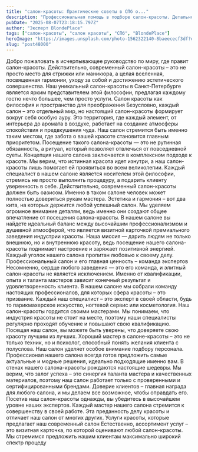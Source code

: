 ```yaml
---
title: "салон-красоты: Практические советы в СПб о..."
description: "Профессиональная помощь в подборе салон-красоты. Детальное сравнение технических характеристик. Воспользуйтесь профессиональными советами наших специалистов"
pubDate: "2025-08-07T23:18:15.797Z"
author: "Эксперт BlondePlace"
tags: ["салон-красоты", "салон красоты", "СПб", "BlondePlace"]
heroImage: "https://images.unsplash.com/photo-1562322140-8baeececf3df?q=80&w=800&auto=format&fit=crop"
slug: "post48000"
---
```


Добро пожаловать в исчерпывающее руководство по миру, где правит салон-красоты. Действительно, современный салон-красоты – это не просто место для стрижки или маникюра, а целая вселенная, посвященная гармонии, уходу за собой и достижению эстетического совершенства. Наш уникальный салон-красоты в Санкт-Петербурге является ярким представителем этой философии, предлагая каждому гостю нечто большее, чем просто услуги. Салон красоты как философия и пространство для преображения Безусловно, каждый салон – это отдельный мир, но настоящий салон-красоты формирует вокруг себя особую ауру. Это территория, где каждый элемент, от интерьера до аромата в воздухе, работает на создание атмосферы спокойствия и предвкушения чуда. Наш салон стремится быть именно таким местом, где забота о вашей красоте становится главным приоритетом. Посещение такого салона-красоты — это не рутинная обязанность, а ритуал, который позволяет отвлечься от повседневной суеты. Концепция нашего салона заключается в комплексном подходе к красоте. Мы верим, что истинная красота идет изнутри, а наш салон-красоты лишь помогает ей проявиться во всем великолепии. Каждый специалист в нашем салоне является носителем этой философии, стремясь не просто выполнить процедуру, а подарить клиенту уверенность в себе. Действительно, современный салон-красоты должен быть оазисом. Именно в таком салоне человек может полностью довериться рукам мастера. Эстетика и гармония – вот два кита, на которых держится любой успешный салон. Мы уделяем огромное внимание деталям, ведь именно они создают общее впечатление от посещения салона-красоты. В нашем салоне вы найдете идеальный баланс между высочайшим профессионализмом и душевной атмосферой, что является визитной карточкой премиального заведения индустрии красоты. Наша миссия — дарить людям не только внешнюю, но и внутреннюю красоту, ведь посещение нашего салона-красоты поднимает настроение и заряжает позитивной энергией. Каждый уголок нашего салона пропитан любовью к своему делу. Профессиональный салон и его главная ценность – команда экспертов Несомненно, сердце любого заведения — это его команда, и элитный салон-красоты не является исключением. Именно от квалификации, опыта и таланта мастеров зависит конечный результат и удовлетворенность клиента. В нашем салоне мы собрали команду настоящих профессионалов, для которых сфера красоты – это призвание. Каждый наш специалист – это эксперт в своей области, будь то парикмахерское искусство, ногтевой сервис или косметология. Наш салон-красоты гордится своими мастерами. Мы понимаем, что индустрия красоты не стоит на месте, поэтому наши специалисты регулярно проходят обучение и повышают свою квалификацию. Посещая наш салон, вы можете быть уверены, что доверяете свою красоту лучшим из лучших. Хороший мастер в салоне-красоты – это не только техник, но и психолог, способный понять желания клиента с полуслова. Наш салон уделяет особое внимание подбору персонала. Профессионал нашего салона всегда готов предложить самые актуальные и модные решения, идеально подходящие именно вам. В стенах нашего салона-красоты рождаются настоящие шедевры. Мы верим, что залог успеха – это синергия таланта мастера и качественных материалов, поэтому наш салон работает только с проверенными и сертифицированными брендами. Доверие клиентов – главная награда для любого салона, и мы делаем все возможное, чтобы оправдать его. Посетив наш салон-красоты однажды, вы убедитесь в высочайшем уровне наших экспертов. Каждый мастер нашего салона стремится к совершенству в своей работе. Эта преданность делу красоты и отличает наш салон от многих других. Услуги красоты, которые предлагает наш современный салон Естественно, ассортимент услуг – это визитная карточка, по которой оценивают любой салон-красоты. Мы стремимся предложить нашим клиентам максимально широкий спектр процеду